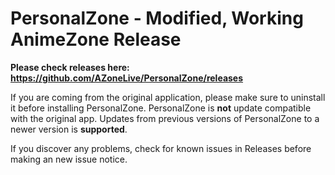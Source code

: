# PersonalZone - Modified, Working AnimeZone Release

**Please check releases here: https://github.com/AZoneLive/PersonalZone/releases**

If you are coming from the original application, please make sure to uninstall it before installing PersonalZone. PersonalZone is **not** update compatible with the original app. Updates from previous versions of PersonalZone to a newer version is **supported**. 

If you discover any problems, check for known issues in Releases before making an new issue notice.
